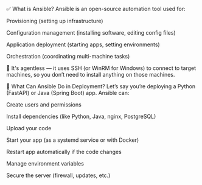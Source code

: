  ✅ What is Ansible?
Ansible is an open-source automation tool used for:

Provisioning (setting up infrastructure)

Configuration management (installing software, editing config files)

Application deployment (starting apps, setting environments)

Orchestration (coordinating multi-machine tasks)

🧠 It's agentless — it uses SSH (or WinRM for Windows) to connect to target machines, so you don’t need to install anything on those machines.


🚀 What Can Ansible Do in Deployment?
Let’s say you’re deploying a Python (FastAPI) or Java (Spring Boot) app. Ansible can:

Create users and permissions

Install dependencies (like Python, Java, nginx, PostgreSQL)

Upload your code

Start your app (as a systemd service or with Docker)

Restart app automatically if the code changes

Manage environment variables

Secure the server (firewall, updates, etc.)

